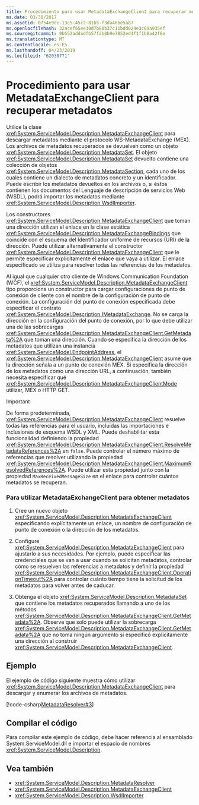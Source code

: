 ```yaml
---
title: Procedimiento para usar MetadataExchangeClient para recuperar metadatos
ms.date: 03/30/2017
ms.assetid: 0754e9dc-13c5-45c2-81b5-f3da466e5a87
ms.openlocfilehash: 32acef65ee30d7b80b37c11bdd024e3c09a935ef
ms.sourcegitcommit: 9b552addadfb57fab0b9e7852ed4f1f1b8a42f8e
ms.translationtype: MT
ms.contentlocale: es-ES
ms.lasthandoff: 04/23/2019
ms.locfileid: "62038771"
---
```

# <a name="how-to-use-metadataexchangeclient-to-retrieve-metadata"></a>Procedimiento para usar MetadataExchangeClient para recuperar metadatos
Utilice la clase <xref:System.ServiceModel.Description.MetadataExchangeClient> para descargar metadatos mediante el protocolo WS-MetadataExchange (MEX). Los archivos de metadatos recuperados se devuelven como un objeto <xref:System.ServiceModel.Description.MetadataSet>. El objeto <xref:System.ServiceModel.Description.MetadataSet> devuelto contiene una colección de objetos <xref:System.ServiceModel.Description.MetadataSection>, cada uno de los cuales contiene un dialecto de metadatos concreto y un identificador. Puede escribir los metadatos devueltos en los archivos o, si éstos contienen los documentos del Lenguaje de descripción de servicios Web (WSDL), podrá importar los metadatos mediante <xref:System.ServiceModel.Description.WsdlImporter>.  
  
 Los constructores <xref:System.ServiceModel.Description.MetadataExchangeClient> que toman una dirección utilizan el enlace en la clase estática <xref:System.ServiceModel.Description.MetadataExchangeBindings> que coincide con el esquema del Identificador uniforme de recursos (URI) de la dirección. Puede utilizar alternativamente el constructor <xref:System.ServiceModel.Description.MetadataExchangeClient> que le permite especificar explícitamente el enlace que vaya a utilizar. El enlace especificado se utiliza para resolver todas las referencias de los metadatos.  
  
 Al igual que cualquier otro cliente de Windows Communication Foundation (WCF), el <xref:System.ServiceModel.Description.MetadataExchangeClient> tipo proporciona un constructor para cargar configuraciones de punto de conexión de cliente con el nombre de la configuración de punto de conexión. La configuración del punto de conexión especificada debe especificar el contrato <xref:System.ServiceModel.Description.IMetadataExchange>. No se carga la dirección en la configuración del punto de conexión, por lo que debe utilizar una de las sobrecargas <xref:System.ServiceModel.Description.MetadataExchangeClient.GetMetadata%2A> que toman una dirección. Cuando se especifica la dirección de los metadatos que utilizan una instancia <xref:System.ServiceModel.EndpointAddress>, el <xref:System.ServiceModel.Description.MetadataExchangeClient> asume que la dirección señala a un punto de conexión MEX. Si especifica la dirección de los metadatos como una dirección URL, a continuación, también necesita especificar qué <xref:System.ServiceModel.Description.MetadataExchangeClientMode> utilizar, MEX o HTTP GET.  
  
> [!IMPORTANT]
>  De forma predeterminada, <xref:System.ServiceModel.Description.MetadataExchangeClient> resuelve todas las referencias para el usuario, incluidas las importaciones e inclusiones de esquema WSDL y XML. Puede deshabilitar esta funcionalidad definiendo la propiedad <xref:System.ServiceModel.Description.MetadataExchangeClient.ResolveMetadataReferences%2A> en `false`. Puede controlar el número máximo de referencias que resolver utilizando la propiedad <xref:System.ServiceModel.Description.MetadataExchangeClient.MaximumResolvedReferences%2A>. Puede utilizar esta propiedad junto con la propiedad `MaxReceivedMessageSize` en el enlace para controlar cuántos metadatos se recuperan.  
  
### <a name="to-use-metadataexchangeclient-to-obtain-metadata"></a>Para utilizar MetadataExchangeClient para obtener metadatos  
  
1. Cree un nuevo objeto <xref:System.ServiceModel.Description.MetadataExchangeClient> especificando explícitamente un enlace, un nombre de configuración de punto de conexión o la dirección de los metadatos.  
  
2. Configure <xref:System.ServiceModel.Description.MetadataExchangeClient> para ajustarlo a sus necesidades. Por ejemplo, puede especificar las credenciales que se van a usar cuando se solicitan metadatos, controlar cómo se resuelven las referencias a metadatos y definir la propiedad <xref:System.ServiceModel.Description.MetadataExchangeClient.OperationTimeout%2A> para controlar cuánto tiempo tiene la solicitud de los metadatos para volver antes de caducar.  
  
3. Obtenga el objeto <xref:System.ServiceModel.Description.MetadataSet> que contiene los metadatos recuperados llamando a uno de los métodos <xref:System.ServiceModel.Description.MetadataExchangeClient.GetMetadata%2A>. Observe que solo puede utilizar la sobrecarga <xref:System.ServiceModel.Description.MetadataExchangeClient.GetMetadata%2A> que no toma ningún argumento si especificó explícitamente una dirección al construir <xref:System.ServiceModel.Description.MetadataExchangeClient>.  
  
## <a name="example"></a>Ejemplo  
 El ejemplo de código siguiente muestra cómo utilizar <xref:System.ServiceModel.Description.MetadataExchangeClient> para descargar y enumerar los archivos de metadatos.  

 [!code-csharp[MetadataResolver#3](../../../../samples/snippets/csharp/VS_Snippets_CFX/metadataresolver/cs/client.cs#3)]  

## <a name="compiling-the-code"></a>Compilar el código  
 Para compilar este ejemplo de código, debe hacer referencia al ensamblado System.ServiceModel.dll e importar el espacio de nombres <xref:System.ServiceModel.Description>.  
  
## <a name="see-also"></a>Vea también

- <xref:System.ServiceModel.Description.MetadataResolver>
- <xref:System.ServiceModel.Description.MetadataExchangeClient>
- <xref:System.ServiceModel.Description.WsdlImporter>
